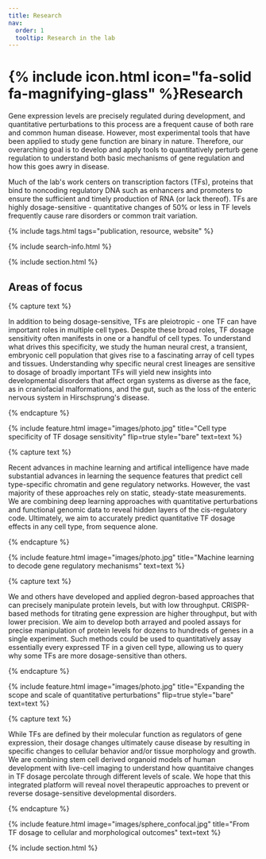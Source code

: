 ```yaml
---
title: Research
nav:
  order: 1
  tooltip: Research in the lab
---
```


# {% include icon.html icon="fa-solid fa-magnifying-glass" %}Research

Gene expression levels are precisely regulated during development, and quantitative perturbations to this process are a frequent cause of both rare and common human disease. However, most experimental tools that have been applied to study gene function are binary in nature. Therefore, our overarching goal is to develop and apply tools to quantitatively perturb gene regulation to understand both basic mechanisms of gene regulation and how this goes awry in disease.

Much of the lab's work centers on transcription factors (TFs), proteins that bind to noncoding regulatory DNA such as enhancers and promoters to ensure the sufficient and timely production of RNA (or lack thereof). TFs are highly dosage-sensitive - quantitative changes of 50% or less in TF levels frequently cause rare disorders or common trait variation.  

{% include tags.html tags="publication, resource, website" %}

{% include search-info.html %}

{% include section.html %}

## Areas of focus

{% capture text %}

In addition to being dosage-sensitive, TFs are pleiotropic - one TF can have important roles in multiple cell types. Despite these broad roles, TF dosage sensitivity often manifests in one or a handful of cell types. To understand what drives this specificity, we study the human neural crest, a transient, embryonic cell population that gives rise to a fascinating array of cell types and tissues. Understanding why specific neural crest lineages are sensitive to dosage of broadly important TFs will yield new insights into developmental disorders that affect organ systems as diverse as the face, as in craniofacial malformations, and the gut, such as the loss of the enteric nervous system in Hirschsprung's disease.   


{% endcapture %}

{%
  include feature.html
  image="images/photo.jpg"
  title="Cell type specificity of TF dosage sensitivity"
  flip=true
  style="bare"
  text=text
%}

{% capture text %}

Recent advances in machine learning and artifical intelligence have made substantial advances in learning the sequence features that predict cell type-specific chromatin and gene regulatory networks. However, the vast majority of these approaches rely on static, steady-state measurements. We are combining deep learning approaches with quantitative perturbations and functional genomic data to reveal hidden layers of the cis-regulatory code. Ultimately, we aim to accurately predict quantitative TF dosage effects in any cell type, from sequence alone.


{% endcapture %}

{%
  include feature.html
  image="images/photo.jpg"
  title="Machine learning to decode gene regulatory mechanisms"
  text=text
%}

{% capture text %}

We and others have developed and applied degron-based approaches that can precisely manipulate protein levels, but with low throughput. CRISPR-based methods for titrating gene expression are higher throughput, but with lower precision. We aim to develop both arrayed and pooled assays for precise manipulation of protein levels for dozens to hundreds of genes in a single experiment. Such methods could be used to quantitatively assay essentially every expressed TF in a given cell type, allowing us to query why some TFs are more dosage-sensitive than others.

{% endcapture %}

{%
  include feature.html
  image="images/photo.jpg"
  title="Expanding the scope and scale of quantitative perturbations"
  flip=true
  style="bare"
  text=text
%}

{% capture text %}

While TFs are defined by their molecular function as regulators of gene expression, their dosage changes ultimately cause disease by resulting in specific changes to cellular behavior and/or tissue morphology and growth. We are combining stem cell derived organoid models of human development with live-cell imaging to understand how quantitaive changes in TF dosage percolate through different levels of scale. We hope that this integrated platform will reveal novel therapeutic approaches to prevent or reverse dosage-sensitive developmental disorders.      

{% endcapture %}

{%
  include feature.html
  image="images/sphere_confocal.jpg"
  title="From TF dosage to cellular and morphological outcomes"
  text=text
%}

{% include section.html %}

